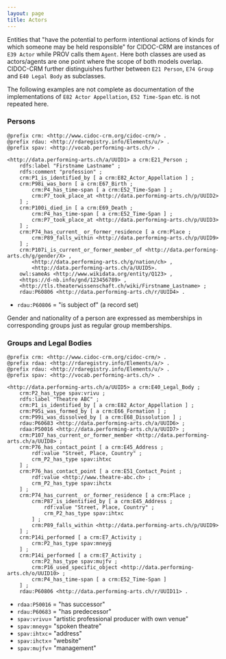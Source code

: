 ```yaml
---
layout: page
title: Actors
---
```


Entities that "have the potential to perform intentional actions of kinds for which someone may be held responsible" for CIDOC-CRM are instances of `E39 Actor` while PROV calls them `Agent`. Here both classes are used as actors/agents are one point where the scope of both models overlap. CIDOC-CRM further distinguishes further between `E21 Person`, `E74 Group` and `E40 Legal Body` as subclasses.

The following examples are not complete as documentation of the implementations of `E82 Actor Appellation`, `E52 Time-Span` etc. is not repeated here.

### Persons <a id="persons"></a>

```ttl
@prefix crm: <http://www.cidoc-crm.org/cidoc-crm/> .
@prefix rdau: <http://rdaregistry.info/Elements/u/> .
@prefix spav: <http://vocab.performing-arts.ch/> .

<http://data.performing-arts.ch/a/UUID1> a crm:E21_Person ;
    rdfs:label "Firstname Lastname" ;
    rdfs:comment "profession" ;
    crm:P1_is_identified_by [ a crm:E82_Actor_Appellation ] ;
    crm:P98i_was_born [ a crm:E67_Birth ;
        crm:P4_has_time-span [ a crm:E52_Time-Span ] ;
        crm:P7_took_place_at <http://data.performing-arts.ch/p/UUID2>
    ] ;
    crm:P100i_died_in [ a crm:E69_Death ;
        crm:P4_has_time-span [ a crm:E52_Time-Span ] ;
        crm:P7_took_place_at <http://data.performing-arts.ch/p/UUID3>
    ] ;
    crm:P74_has_current_ or_former_residence [ a crm:Place ;
        crm:P89_falls_within <http://data.performing-arts.ch/p/UUID9>
    ] ;
    crm:P107i_is_current_or_former_member_of <http://data.performing-arts.ch/g/gender/X> ,
    	<http://data.performing-arts.ch/g/nation/ch> ,
    	<http://data.performing-arts.ch/a/UUID5>.
    owl:sameAs <http://www.wikidata.org/entity/Q123> ,
    <https://d-nb.info/gnd/123456789> , 
    <http://tls.theaterwissenschaft.ch/wiki/Firstname_Lastname> ;
    rdau:P60806 <http://data.performing-arts.ch/r/UUID4> .
```

* `rdau:P60806` = "is subject of" (a record set)

Gender and nationality of a person are expressed as memberships in corresponding groups just as regular group memberships.

### Groups and Legal Bodies <a id="groups"></a>

```ttl
@prefix crm: <http://www.cidoc-crm.org/cidoc-crm/> .
@prefix rdaa: <http://rdaregistry.info/Elements/a/> .
@prefix rdau: <http://rdaregistry.info/Elements/u/> .
@prefix spav: <http://vocab.performing-arts.ch/> .

<http://data.performing-arts.ch/a/UUID5> a crm:E40_Legal_Body ;
    crm:P2_has_type spav:vrivu ;
    rdfs:label "Theatre ABC" ;
    crm:P1_is_identified_by [ a crm:E82_Actor_Appellation ] ;
    crm:P95i_was_formed_by [ a crm:E66_Formation ] ;
    crm:P99i_was_dissolved_by [ a crm:E68_Dissolution ] ;
    rdau:P60683 <http://data.performing-arts.ch/a/UUID6> ;
    rdaa:P50016 <http://data.performing-arts.ch/a/UUID7> ;
    crm:P107_has_current_or_former_member <http://data.performing-arts.ch/a/UUID8> ;
    crm:P76_has_contact_point [ a crm:E45_Address ;
        rdf:value "Street, Place, Country" ;
        crm_P2_has_type spav:ihtxc
    ] ;
    crm:P76_has_contact_point [ a crm:E51_Contact_Point ;
        rdf:value <http://www.theatre-abc.ch> ;
        crm_P2_has_type spav:ihctx
    ] ;
    crm:P74_has_current_ or_former_residence [ a crm:Place ;
        crm:P87_is_identified_by [ a crm:E45_Address ;
            rdf:value "Street, Place, Country" ;
            crm_P2_has_type spav:ihtxc
        ] ;
        crm:P89_falls_within <http://data.performing-arts.ch/p/UUID9>
    ] ;
    crm:P14i_performed [ a crm:E7_Activity ;
        crm:P2_has_type spav:mneyg
    ] ;
    crm:P14i_performed [ a crm:E7_Activity ;
        crm:P2_has_type spav:mujfv ;
        crm:P16_used_specific_object <http://data.performing-arts.ch/o/UUID10> ;
        crm:P4_has_time-span [ a crm:E52_Time-Span ]
    ] ;
    rdau:P60806 <http://data.performing-arts.ch/r/UUID11> .
```

* `rdaa:P50016` = "has successor"
* `rdau:P60683` = "has predecessor"
* `spav:vrivu`= "artistic professional producer with own venue"
* `spav:mneyg`= "spoken theatre"
* `spav:ihtxc`= "address"
* `spav:ihctx`= "website"
* `spav:mujfv`= "management"

<!-- TODO: How to express a genre focus? Is crm:P14i_performed [ a crm:E7_Activity ; crm:P2_has_type spav:mneyg ] the best way? -->
<!-- TODO: How to represent that one actor/agent controls another? -->
<!-- TODO: Change the two identical blank node addresses into into one entity with URI? -->

